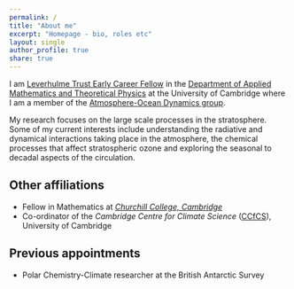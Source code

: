 ```yaml
---
permalink: /
title: "About me"
excerpt: "Homepage - bio, roles etc"
layout: single
author_profile: true
share: true
---
```


I am [Leverhulme Trust Early Career Fellow](https://www.leverhulme.ac.uk/) in the [Department of Applied Mathematics and Theoretical Physics](http://www.damtp.cam.ac.uk/) at the University of Cambridge where I am a member of the [Atmosphere-Ocean Dynamics group](http://www.atm.damtp..cam.ac.uk/).

My research focuses on the large scale processes in the stratosphere. Some of my current interests include understanding the radiative and dynamical interactions taking place in the atmosphere, the chemical processes that affect stratospheric ozone and exploring the seasonal to decadal aspects of the circulation.

## Other affiliations
* Fellow in Mathematics at [_Churchill College, Cambridge_](http://www.chu.cam.ac.uk/)
* Co-ordinator of the _Cambridge Centre for Climate Science_ ([CCfCS](https://www.climatescience.cam.ac.uk/)), University of Cambridge

## Previous appointments
* Polar Chemistry-Climate researcher at the British Antarctic Survey
